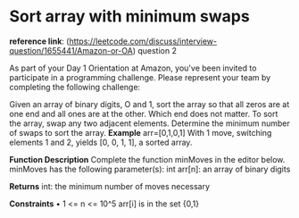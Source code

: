 # Sort array with minimum swaps
**reference link**: (https://leetcode.com/discuss/interview-question/1655441/Amazon-or-OA) question 2

As part of your Day 1 Orientation at Amazon, you've been invited to participate in a programming challenge. Please represent your team
by completing the following challenge:

Given an array of binary digits, O and 1, sort the array so that all zeros are at one end and all ones are at the other. Which end does not
matter. To sort the array, swap any two adjacent elements. Determine the minimum number of swaps to sort the array.
**Example**
arr=[0,1,0,1]
With 1 move, switching elements 1 and 2, yields [0, 0, 1, 1], a sorted array.

**Function Description**
Complete the function minMoves in the editor below.
minMoves has the following parameter(s):
int arr[n]: an array of binary digits

**Returns**
int: the minimum number of moves necessary

**Constraints**
• 1 <= n <= 10^5
arr[i] is in the set {0,1}